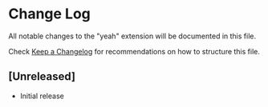 # Change Log

All notable changes to the "yeah" extension will be documented in this file.

Check [Keep a Changelog](http://keepachangelog.com/) for recommendations on how to structure this file.

## [Unreleased]

- Initial release